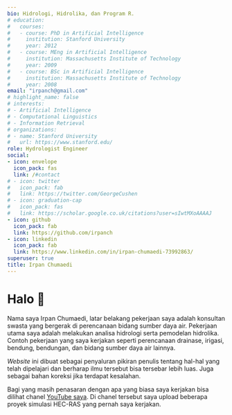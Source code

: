 ```yaml
---
bio: Hidrologi, Hidrolika, dan Program R.
# education:
#   courses:
#   - course: PhD in Artificial Intelligence
#     institution: Stanford University
#     year: 2012
#   - course: MEng in Artificial Intelligence
#     institution: Massachusetts Institute of Technology
#     year: 2009
#   - course: BSc in Artificial Intelligence
#     institution: Massachusetts Institute of Technology
#     year: 2008
email: "irpanch@gmail.com"
# highlight_name: false
# interests:
# - Artificial Intelligence
# - Computational Linguistics
# - Information Retrieval
# organizations:
# - name: Stanford University
#   url: https://www.stanford.edu/
role: Hydrologist Engineer
social:
- icon: envelope
  icon_pack: fas
  link: /#contact
# - icon: twitter
#   icon_pack: fab
#   link: https://twitter.com/GeorgeCushen
# - icon: graduation-cap
#   icon_pack: fas
#   link: https://scholar.google.co.uk/citations?user=sIwtMXoAAAAJ
- icon: github
  icon_pack: fab
  link: https://github.com/irpanch
- icon: linkedin
  icon_pack: fab
  link: https://www.linkedin.com/in/irpan-chumaedi-73992863/
superuser: true
title: Irpan Chumaedi
---
```


# Halo 👋
Nama saya Irpan Chumaedi, latar belakang pekerjaan saya adalah konsultan swasta yang bergerak di perencanaan bidang sumber daya air. Pekerjaan utama saya adalah melakukan analisa hidrologi serta pemodelan hidrolika. Contoh pekerjaan yang saya kerjakan seperti perencanaan drainase, irigasi, bendung, bendungan, dan bidang sumber daya air lainnya.

*Website* ini dibuat sebagai penyaluran pikiran penulis tentang hal-hal yang telah dipelajari dan berharap ilmu tersebut bisa tersebar lebih luas. Juga sebagai bahan koreksi jika terdapat kesalahan.

Bagi yang masih penasaran dengan apa yang biasa saya kerjakan bisa dilihat chanel [YouTube saya](https://www.youtube.com/irpanch "chanel youtube"). Di chanel tersebut saya upload beberapa proyek simulasi HEC-RAS yang pernah saya kerjakan.

<!-- di hide dulu
# Isi website 🕸
Secara umum *website* ini terdiri dari empat kategori besar:

1.  Tutorial, yang bisa dibagi lagi menjadi:

    1.  *Basic*;
    2.  *Intermediate*; dan
    3.  *Advance*.

2.  Sekilas Proyek.

3.  Konsep Thesis.

4.  Hal lain.

Isi *tutorial* merupakan bagian-bagian kecil yang membangun proyek secara keseluruhan. Di bagian ini dijelaskan hal-hal mendasar seperti membuat teks dengan markdown, dasar [R](https://www.r-project.org/ "situs resmi R"), hingga bagaimana cara membuat laporan yang *reproducible* dengan [R Markdown](https://rmarkdown.rstudio.com/). Tahapan ini sebenarnya subjektif (*basic*, *intermediate*, *advance)* berdasarkan pengalaman pribadi dari penulis ketika belajar di bidang ini (pemograman).

*Sekilas proyek* berisi ringkasan analisa proyek dengan menggunakan program [R](https://www.r-project.org/ "situs resmi R") dibandingkan dengan analisa Excel biasa, dijelaskan juga keuntungan dan kelemahan pada masing-masing metode yang digunakan.

Pada bagian ketiga, *konsep thesis*, merupakan kegiatan experimental dari penulis yang mencoba menggabungkan semua yang diketahui untuk dijadikan satu pemikiran baru yang bisa bermanfaat bagi orang lain. Untuk saat ini, judul konsep thesis yang sedang disusun adalah [Aplikasi Data Science di Bidang Hidrologi](https://1drv.ms/p/s!AmM8ICdF7_Uig8h1hPERdEPV2H58DQ?e=OPIaAA "Konsep thesis")*.*

Terakhir, akan ada *hal lain* yang menjadi konten di *website* ini. Hal-hal diluar tiga topik utama diatas. Seperti pengalaman pelatihan (baik menjadi peserta ataupun pemberi materi), review *note-taking app*, ataupun review buku.

Keempat hal tersebut bisa saling berhubungan antara satu sama lain. Misal dalam melakukan analisa proyek (bagian kedua), saya menggunakan program [R](https://www.r-project.org/ "situs resmi R") untuk analisa statistik (bagian tutorial, *basic*) dan mendokumentasikannya dengan [R Markdown](https://rmarkdown.rstudio.com/) (bagian tutorial, *intermediate*) lalu melakukan publikasi di website (bagian tutorial, *advance*). Dengan begitu para pembaca dapat melihat point-point diatas menjadi satu kesatuan. Tidak masalah juga jika dilihat secara terpisah. Tiap topik bisa berdiri sendiri.

Karena saya bergerak di bidang hidrologi dan hidrolika, maka sebisa mungkin konten di *website* ini mengarah ke bidang tersebut. Sebagai contoh untuk pemograman [R](https://www.r-project.org/ "situs resmi R"), saya akan menitikberatkan pada *package-package* hidrologi seperti [hydroTSM](https://cran.r-project.org/web/packages/hydroTSM/index.html), [extremStat](https://cran.r-project.org/web/packages/extremeStat/index.html), atau *package* [hidrologi lain](https://github.com/ropensci/Hydrology).

# Penutup 🧑

Oke, sedikit perkenalan dan gambaran umum keseluruhan dari *website* ini untuk sementara dicukupkan sampai disini. Akan diupdate sesuai dengan perubahan yang memang diperlukan. Akhir kata, selamat membaca.
 "di hide dulu" -->

<!-- {{< icon name="download" pack="fas" >}} Download my {{< staticref "media/demo_resume.pdf" "newtab" >}}resumé{{< /staticref >}}. -->

